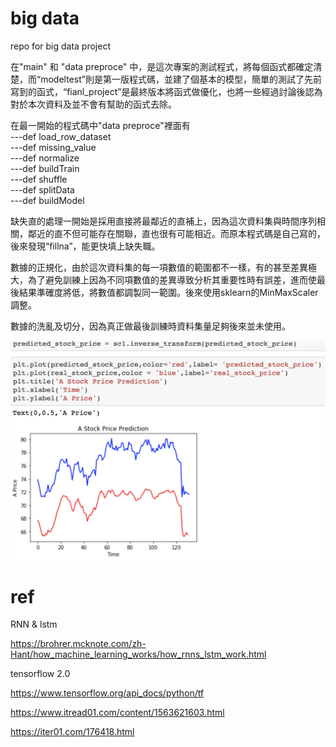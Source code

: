# big data
repo for big data project

在"main" 和 "data preproce" 中，是這次專案的測試程式，將每個函式都確定清楚，而“modeltest”則是第一版程式碼，並建了個基本的模型，簡單的測試了先前寫到的函式，“fianl_project”是最終版本將函式做優化，也將一些經過討論後認為對於本次資料及並不會有幫助的函式去除。  

在最一開始的程式碼中"data preproce"裡面有  
---def load_row_dataset   
---def missing_value  
---def normalize  
---def buildTrain   
---def shuffle  
---def splitData  
---def buildModel 

缺失直的處理一開始是採用直接將最鄰近的直補上，因為這次資料集與時間序列相關，鄰近的直不但可能存在關聯，直也很有可能相近。而原本程式碼是自己寫的，後來發現“fillna”，能更快填上缺失職。  

數據的正規化，由於這次資料集的每一項數值的範圍都不一樣，有的甚至差異極大，為了避免訓練上因為不同項數值的差異導致分析其重要性時有誤差，進而使最後結果準確度將低，將數值都調製同一範圍。後來使用sklearn的MinMaxScaler調整。  

數據的洗亂及切分，因為真正做最後訓練時資料集量足夠後來並未使用。  

![model performance](/image.png)

# ref

RNN & lstm

https://brohrer.mcknote.com/zh-Hant/how_machine_learning_works/how_rnns_lstm_work.html


tensorflow 2.0 

https://www.tensorflow.org/api_docs/python/tf

https://www.itread01.com/content/1563621603.html

https://iter01.com/176418.html



